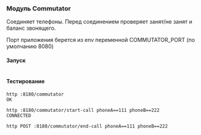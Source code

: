 ### Модуль Commutator

Соединяет телефоны. Перед соединением проверяет занят/не занят и баланс звонящего.

Порт приложения берется из env переменной COMMUTATOR_PORT (по умолчанию 8080)

#### Запуск
````shell

````

#### Тестирование

````shell
http :8180/commutator
OK

http :8180/commutator/start-call phoneA==111 phoneB==222
CONNECTED

http POST :8180/commutator/end-call phoneA==111 phoneB==222
````
